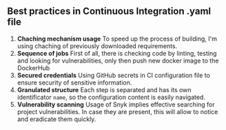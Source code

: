 ## Best practices in Continuous Integration .yaml file

1. **Chaching mechanism usage**
To speed up the process of building, I'm using chaching of previously downloaded requirements.
2. **Sequence of jobs**
First of all, there is checking code by linting, testing and looking for vulnerabilities, only then push new docker image to the DockerHub
3. **Secured credentials**
Using GitHub secrets in CI configuration file to ensure security of sensitive information. 
4. **Granulated structure**
Each step is separated and has its own identificator `name`, so the configuration content is easily navigated.
5. **Vulnerability scanning**
Usage of Snyk implies effective searching for project vulnerabilities. In case they are present, this will allow to notice and eradicate them quickly.